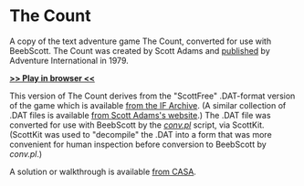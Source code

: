 # The Count

A copy of the text adventure game The Count, converted for use with BeebScott. The Count was created by Scott Adams and [published](https://en.wikipedia.org/wiki/List_of_Scott_Adams_Adventure_video_games) by Adventure International in 1979.

[**>> Play in browser <<**](http://bbcmicro.co.uk//jsbeeb/play.php?autoboot&disc=https://raw.githubusercontent.com/ahope1/BeebScott/main/games/ScottAdams/05%20The%20Count/adv05-count.ssd&cpuMultiplier=2)

This version of The Count derives from the "ScottFree" .DAT-format version of the game which is available [from the IF Archive](https://www.ifarchive.org/indexes/if-archive/scott-adams/games/scottfree/). (A similar collection of .DAT files is available [from Scott Adams's website](https://www.msadams.com/downloads.htm).) The .DAT file was converted for use with BeebScott by the [*conv.pl*](https://github.com/ahope1/BeebScott/tree/main/code/) script, via ScottKit. (ScottKit was used to "decompile" the .DAT into a form that was more convenient for human inspection before conversion to BeebScott by *conv.pl*.)

A solution or walkthrough is available [from CASA](http://www.solutionarchive.com/game/id%2C95/Count%2C+The.html).

